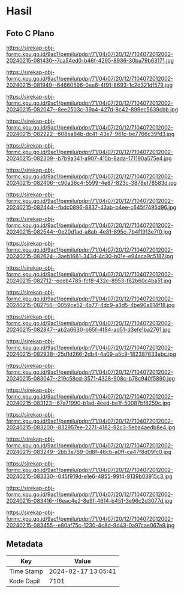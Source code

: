 # Hasil

## Foto C Plano

https://sirekap-obj-formc.kpu.go.id/9ac1/pemilu/pdpr/71/04/07/20/12/7104072012002-20240215-081430--7ca54ed0-b46f-4295-8936-30ba79b63171.jpg

https://sirekap-obj-formc.kpu.go.id/9ac1/pemilu/pdpr/71/04/07/20/12/7104072012002-20240215-081949--64660596-0ee6-4f91-8693-1c2d321df579.jpg

https://sirekap-obj-formc.kpu.go.id/9ac1/pemilu/pdpr/71/04/07/20/12/7104072012002-20240215-082047--8ee2503c-39a4-427d-8c42-899ec5639cbb.jpg

https://sirekap-obj-formc.kpu.go.id/9ac1/pemilu/pdpr/71/04/07/20/12/7104072012002-20240215-082222--608ea84b-dc41-43e7-961c-be7766c39fd3.jpg

https://sirekap-obj-formc.kpu.go.id/9ac1/pemilu/pdpr/71/04/07/20/12/7104072012002-20240215-082309--b7b9a341-a907-415b-8ada-171190a575e4.jpg

https://sirekap-obj-formc.kpu.go.id/9ac1/pemilu/pdpr/71/04/07/20/12/7104072012002-20240215-082406--c90a36c4-5599-4e87-823c-3878ef78583d.jpg

https://sirekap-obj-formc.kpu.go.id/9ac1/pemilu/pdpr/71/04/07/20/12/7104072012002-20240215-082444--fbdc0896-8837-43ab-b4ee-c645f7495d96.jpg

https://sirekap-obj-formc.kpu.go.id/9ac1/pemilu/pdpr/71/04/07/20/12/7104072012002-20240215-082544--0e20d1ad-a8ab-4e81-895c-7b4f1913e7f0.jpg

https://sirekap-obj-formc.kpu.go.id/9ac1/pemilu/pdpr/71/04/07/20/12/7104072012002-20240215-082624--3aeb1661-343d-4c30-b01e-e94aca9c5187.jpg

https://sirekap-obj-formc.kpu.go.id/9ac1/pemilu/pdpr/71/04/07/20/12/7104072012002-20240215-082712--eceb4785-fcf8-432c-8953-f82b60c4ba5f.jpg

https://sirekap-obj-formc.kpu.go.id/9ac1/pemilu/pdpr/71/04/07/20/12/7104072012002-20240215-082756--0059ce52-4b77-4dc9-a3d5-4be90a814f18.jpg

https://sirekap-obj-formc.kpu.go.id/9ac1/pemilu/pdpr/71/04/07/20/12/7104072012002-20240215-082847--ab2a6630-b65f-4f84-ad51-d3efe1ba2761.jpg

https://sirekap-obj-formc.kpu.go.id/9ac1/pemilu/pdpr/71/04/07/20/12/7104072012002-20240215-082938--25d1d266-2db4-4a09-a5c9-182387833ebc.jpg

https://sirekap-obj-formc.kpu.go.id/9ac1/pemilu/pdpr/71/04/07/20/12/7104072012002-20240215-083047--219c58cd-3571-4328-908c-b78c940f5890.jpg

https://sirekap-obj-formc.kpu.go.id/9ac1/pemilu/pdpr/71/04/07/20/12/7104072012002-20240215-083123--67a71990-b1ad-4eed-be1f-50087bf8259c.jpg

https://sirekap-obj-formc.kpu.go.id/9ac1/pemilu/pdpr/71/04/07/20/12/7104072012002-20240215-083200--832957ee-2271-4182-92c3-5eba4aedb8e4.jpg

https://sirekap-obj-formc.kpu.go.id/9ac1/pemilu/pdpr/71/04/07/20/12/7104072012002-20240215-083249--2bb3e769-0d8f-46cb-a0ff-ca47f8d09fc0.jpg

https://sirekap-obj-formc.kpu.go.id/9ac1/pemilu/pdpr/71/04/07/20/12/7104072012002-20240215-083330--045f919d-e1e6-4855-99f4-9139b03915c3.jpg

https://sirekap-obj-formc.kpu.go.id/9ac1/pemilu/pdpr/71/04/07/20/12/7104072012002-20240215-083416--f6eac4e2-8e9f-4614-b451-3e96c2d3077d.jpg

https://sirekap-obj-formc.kpu.go.id/9ac1/pemilu/pdpr/71/04/07/20/12/7104072012002-20240215-083455--e80af75c-1230-4c8d-9d43-0a97cae067e9.jpg


## Metadata

| Key        | Value               |
| ---------- | ------------------- |
| Time Stamp | 2024-02-17 13:05:41 |
| Kode Dapil | 7101                |



